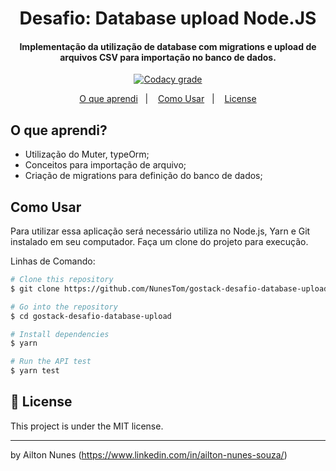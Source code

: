 <h1 align="center">
    Desafio: Database upload Node.JS
</h1>
<h4 align="center">
  Implementação da utilização de database com migrations e upload de arquivos CSV para importação no banco de dados.
</h4>

<p align="center">
  <a href="https://app.codacy.com/manual/NunesTom/gostack-desafio-database-upload?utm_source=github.com&utm_medium=referral&utm_content=NunesTom/gostack-desafio-database-upload&utm_campaign=Badge_Grade_Dashboard">
    <img alt="Codacy grade" src="https://api.codacy.com/project/badge/Grade/e10c9d0bf08b4a779e65473641e98895">
  </a>
</p>

<p align="center">
  <a href="#o-que-aprendi">O que aprendi</a>&nbsp;&nbsp;&nbsp;|&nbsp;&nbsp;&nbsp;
  <a href="#como-usar">Como Usar</a>&nbsp;&nbsp;&nbsp;|&nbsp;&nbsp;&nbsp;
  <a href="#memo-license">License</a>
</p>

## O que aprendi?
- Utilização do Muter, typeOrm;
- Conceitos para importação de arquivo;
- Criação de migrations para definição do banco de dados;


## Como Usar
Para utilizar essa aplicação será necessário utiliza no Node.js, Yarn e Git instalado em seu computador. Faça um clone do projeto para execução.

Linhas de Comando:

```bash
# Clone this repository
$ git clone https://github.com/NunesTom/gostack-desafio-database-upload.git

# Go into the repository
$ cd gostack-desafio-database-upload

# Install dependencies
$ yarn

# Run the API test
$ yarn test
```
## :memo: License
This project is under the MIT license.

---

by Ailton Nunes (https://www.linkedin.com/in/ailton-nunes-souza/)
